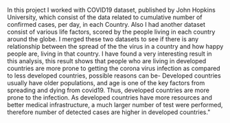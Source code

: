 In this project I worked with COVID19 dataset, published by John Hopkins University, which consist of the data related to cumulative number of confirmed cases, per day, in each Country. Also I had another dataset consist of various life factors, scored by the people living in each country around the globe. I merged these two datasets to see if there is any relationship between the spread of the the virus in a country and how happy people are, living in that country. I have found a very interesting result in this analysis, this result shows that people who are living in developed countries are more prone to getting the corona virus infection as compared to less developed countries, possible reasons can be-
Developed countries usually have older populations, and age is one of the key factors from spreading and dying from covid19. Thus, developed countries are more prone to the infection.
As developed countries have more resources and better medical infrastructure, a much larger number of test were performed, therefore number of detected cases are higher in developed countries."
